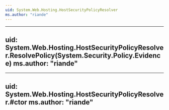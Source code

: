 ```yaml
---
uid: System.Web.Hosting.HostSecurityPolicyResolver
ms.author: "riande"
---
```


---
uid: System.Web.Hosting.HostSecurityPolicyResolver.ResolvePolicy(System.Security.Policy.Evidence)
ms.author: "riande"
---

---
uid: System.Web.Hosting.HostSecurityPolicyResolver.#ctor
ms.author: "riande"
---
